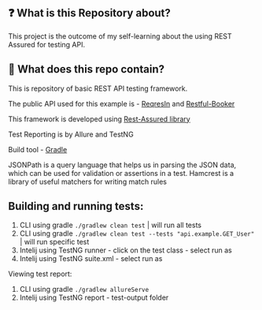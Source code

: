 ## :question: What is this Repository about?
This project is the outcome of my self-learning about the using  REST Assured for testing API. 

## :briefcase: What does this repo contain?
This is repository of basic REST API testing framework. 

The public API used for this example is - [ReqresIn](https://reqres.in/api) and [Restful-Booker](https://restful-booker.herokuapp.com)

This framework is developed using [Rest-Assured library](https://rest-assured.io/)

Test Reporting is by Allure and TestNG

Build tool - [Gradle](https://gradle.org/)

JSONPath is a query language that helps us in parsing the JSON data, which can be used for validation or assertions in a test.
Hamcrest is a library of useful matchers for writing match rules

## Building and running tests: 
1. CLI using gradle ```./gradlew clean test``` | will run all tests
2. CLI using gradle ```./gradlew clean test --tests "api.example.GET_User"``` | will run specific test
3. Intelij using TestNG runner - click on the test class - select run as 
4. Intelij using TestNG suite.xml - select run as 

Viewing test report: 
1. CLI using gradle ```./gradlew allureServe```
2. Intelij using TestNG report - test-output folder 
